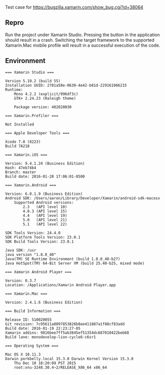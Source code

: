 Test case for https://bugzilla.xamarin.com/show_bug.cgi?id=38064

## Repro

Run the project under Xamarin Studio. Pressing the button in the application should result in a crash. Switching the target framework to the supported Xamarin.Mac mobile profile will result in a successful execution of the code.

## Environment

```
=== Xamarin Studio ===

Version 5.10.2 (build 55)
Installation UUID: 2701a58e-0630-4e42-b81d-229161066215
Runtime:
	Mono 4.2.2 (explicit/996df3c)
	GTK+ 2.24.23 (Raleigh theme)

	Package version: 402020030

=== Xamarin.Profiler ===

Not Installed

=== Apple Developer Tools ===

Xcode 7.0 (8223)
Build 7A218

=== Xamarin.iOS ===

Version: 9.4.1.24 (Business Edition)
Hash: 47eb74b4
Branch: master
Build date: 2016-01-20 17:06:01-0500

=== Xamarin.Android ===

Version: 6.0.1.9 (Business Edition)
Android SDK: /Users/aaron/Library/Developer/Xamarin/android-sdk-macosx
	Supported Android versions:
		2.3   (API level 10)
		4.0.3 (API level 15)
		4.4   (API level 19)
		5.0   (API level 21)
		5.1   (API level 22)

SDK Tools Version: 24.4.0
SDK Platform Tools Version: 23.0.1
SDK Build Tools Version: 23.0.1

Java SDK: /usr
java version "1.8.0_40"
Java(TM) SE Runtime Environment (build 1.8.0_40-b27)
Java HotSpot(TM) 64-Bit Server VM (build 25.40-b25, mixed mode)

=== Xamarin Android Player ===

Version: 0.3.7
Location: /Applications/Xamarin Android Player.app

=== Xamarin.Mac ===

Version: 2.4.1.6 (Business Edition)

=== Build Information ===

Release ID: 510020055
Git revision: 7c95611a8097853826b8ee411887a1f88cf83add
Build date: 2016-01-19 22:23:27-05
Xamarin addins: 9816bee7ff5ab3845ef51354dc687010422beb68
Build lane: monodevelop-lion-cycle6-c6sr1

=== Operating System ===

Mac OS X 10.11.3
Darwin porkbelly.local 15.3.0 Darwin Kernel Version 15.3.0
    Thu Dec 10 18:20:09 PST 2015
    root:xnu-3248.30.4~2/RELEASE_X86_64 x86_64
```
